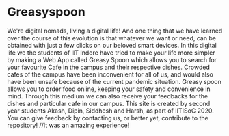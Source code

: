 # Greasyspoon

We're digital nomads, living a digital life! And one thing that we have learned over the course of this evolution is that whatever we want or need, can be obtained with just a few clicks on our beloved smart devices. In this digital life we the students of IIT Indore have tried to make your life more simpler by making a Web App called Greasy Spoon which allows you to search for your favourite Cafe in the campus and their respective dishes. Crowded cafes of the campus have been inconvenient for all of us, and would also have been unsafe because of the current pandemic situation.
Greasy spoon allows you to order food online, keeping your safety and convenience in mind. Through this medium we can also receive your feedbacks for the dishes and particular cafe in our campus.
This site is created by second year students Akash, Dipin, Siddhesh and Harsh, as part of IITISoC 2020.
You can give feedback by contacting us, or better yet, contribute to the repository!
//It was an amazing experience!

